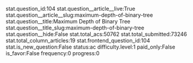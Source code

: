stat.question_id:104
stat.question__article__live:True
stat.question__article__slug:maximum-depth-of-binary-tree
stat.question__title:Maximum Depth of Binary Tree
stat.question__title_slug:maximum-depth-of-binary-tree
stat.question__hide:False
stat.total_acs:50762
stat.total_submitted:73246
stat.total_column_articles:19
stat.frontend_question_id:104
stat.is_new_question:False
status:ac
difficulty.level:1
paid_only:False
is_favor:False
frequency:0
progress:0
